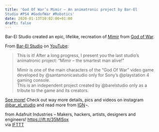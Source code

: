```yaml
---
title: 'God Of War’s Mimir – An animatronic project by Bar-El
Studio #PS4 #GodofWar #Robotics'
date: 2020-01-13T10:02:00+01:00
draft: false
---
```


Bar-El Studio created an epic, lifelike, recreation of [Mimir](https://godofwar.fandom.com/wiki/Mimir) from [God of War](https://godofwar.fandom.com/wiki/God_of_War_Wiki).

From [Bar-El Studio](https://www.youtube.com/channel/UCTcP9cv9TDLuDIfrJrixX4g) on [YouTube](https://www.youtube.com/watch?v=gQCjdAXwlTU):

> This is it! After a long progress, I present you the last studio’s animatronic project: “Mimir – the smartest man alive!”
> 
> Mimir is one of the main characters of the “God Of War” video game developed by @santamonicastudio only for Sony’s @playstation 4 gaming console.  
> This is an independent project created by @barelstudio only as a tribute to the game and its creators.

[See more!](https://www.youtube.com/watch?v=gQCjdAXwlTU) Check out way more details, pics and videos on instagram [@bar\_el\_studio](https://www.instagram.com/bar_el_studio/) and read more from [IGN](https://www.ign.com/articles/2020/01/08/god-of-wars-mimir-brought-to-life-as-realistic-animatronic-head)¬.

  
  
from Adafruit Industries – Makers, hackers, artists, designers and engineers! https://ift.tt/35MlSox  
via [IFTTT](https://ifttt.com/?ref=da&site=blogger)